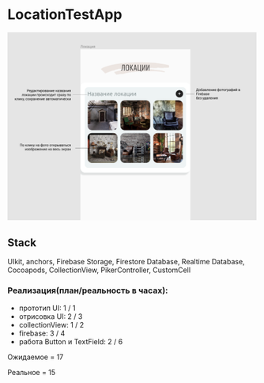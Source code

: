 # LocationTestApp

![](imm.png)

## Stack
UIkit,
anchors,
Firebase Storage,
Firestore Database,
Realtime Database,
Cocoapods,
CollectionView,
PikerController,
CustomCell

### Реализация(план/реальность в часах):
* прототип UI: 1 / 1
* отрисовка UI: 2 / 3
* collectionView: 1 / 2
* firebase: 3 / 4
* работа Button и TextField: 2 / 6

Ожидаемое = 17

Реальное = 15

